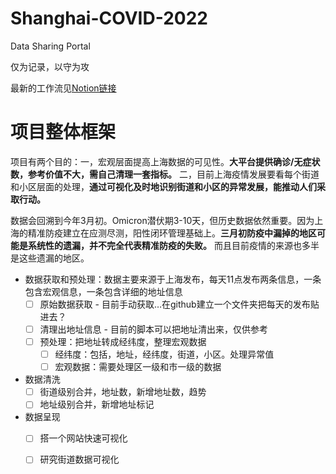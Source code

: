 # Shanghai-COVID-2022

Data Sharing Portal

仅为记录，以守为攻

最新的工作流见[Notion链接](https://stockard-halfway.notion.site/9aace6bd589c490f8015f98d87ea735f?v=7b2a1b31be1a469d9f373e1cb0e59f0d)

# 项目整体框架

项目有两个目的：一，宏观层面提高上海数据的可见性。**大平台提供确诊/无症状数，参考价值不大，需自己清理一套指标。** 二，目前上海疫情发展要看每个街道和小区层面的处理，**通过可视化及时地识别街道和小区的异常发展，能推动人们采取行动。**

数据会回溯到今年3月初。Omicron潜伏期3-10天，但历史数据依然重要。因为上海的精准防疫建立在应测尽测，阳性闭环管理基础上。**三月初防疫中漏掉的地区可能是系统性的遗漏，并不完全代表精准防疫的失败。** 而且目前疫情的来源也多半是这些遗漏的地区。

- 数据获取和预处理：数据主要来源于上海发布，每天11点发布两条信息，一条包含宏观信息，一条包含详细的地址信息
    - [ ]  原始数据获取 - 目前手动获取…在github建立一个文件夹把每天的发布贴进去？
    - [ ]  清理出地址信息 - 目前的脚本可以把地址清出来，仅供参考
    - [ ]  预处理：把地址转成经纬度，整理宏观数据
        - [ ]  经纬度：包括，地址，经纬度，街道，小区。处理异常值
        - [ ]  宏观数据：需要处理区一级和市一级的数据
- 数据清洗
    - [ ]  街道级别合并，地址数，新增地址数，趋势
    - [ ]  地址级别合并，新增地址标记
- 数据呈现
    - [ ]  搭一个网站快速可视化
    - [ ]  研究街道数据可视化


